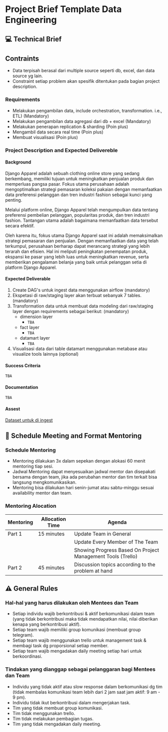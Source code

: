 # Project Brief Template Data Engineering

## 💻 Technical Brief

## Contraints

- Data terpisah berasal dari multiple source seperti db, excel, dan data source yg lain.
- Constraint setiap problem akan spesifik ditentukan pada bagian project description.

### Requirements

- Melakukan pengambilan data, include orchestration, transformation. i.e., ETL) (Mandatory)
- Melakukan pengambilan data agregasi dari db + excel (Mandatory)
- Melakukan penerapan replication & sharding (Poin plus)
- Mengambil data secara real time (Poin plus)
- Membuat visualisasi (Poin plus)

### Project Description and Expected Delivereble

#### Background

Django Apparel adalah sebuah clothing online store yang sedang berkembang, memiliki tujuan untuk meningkatkan penjualan produk dan memperluas pangsa pasar. Fokus utama perusahaan adalah mengoptimalkan strategi pemasaran koleksi pakaian dengan memanfaatkan data preferensi pelanggan dan tren industri fashion sebagai kunci yang penting.

Melalui platform online, Django Apparel telah mengumpulkan data tentang preferensi pembelian pelanggan, popularitas produk, dan tren industri fashion. Tantangan utama adalah bagaimana memanfaatkan data tersebut secara efektif.

Oleh karena itu, fokus utama Django Apparel saat ini adalah memaksimalkan strategi pemasaran dan penjualan. Dengan memanfaatkan data yang telah terkumpul, perusahaan berharap dapat merancang strategi yang lebih terarah dan efisien. Hal ini meliputi peningkatan penempatan produk, ekspansi ke pasar yang lebih luas untuk meningkatkan revenue, serta memberikan pengalaman belanja yang baik untuk pelanggan setia di platform Django Apparel.

#### Expected Deliverable

1. Create DAG's untuk ingest data menggunakan airflow (mandatory)
2. Ekspetasi di raw/staging layer akan terbuat sebanyak 7 tables. (mandatory)
3. Transformation data untuk membuat data modeling dari raw/staging layer dengan requirements sebagai berikut: (mandatory)
    - dimension layer
        - `TBA`
    - fact layer
        - `TBA`
    - datamart layer
        - `TBA`
4. Visualisasi data dari table datamart menggunakan metabase atau visualize tools lainnya (optional)
#### Success Criteria

`TBA`

#### Documentation

`TBA`

#### Assest

[Dataset untuk di ingest](/data/)

## 📆 Schedule Meeting and Format Mentoring

### Schedule Mentoring

- Mentoring dilakukan 3x dalam sepekan dengan alokasi 60 menit mentoring tiap sesi.
- Jadwal Mentoring dapat menyesuaikan jadwal mentor dan disepakati bersama dengan team, jika ada perubahan mentor dan tim terkait bisa langsung mengkomunikasikan.
- Mentoring bisa dilakukan hari senin-jumat atau sabtu-minggu sesuai availability mentor dan team.

### Mentoring Alocation

| Mentoring | Allocation Time | Agenda                                                      |
| --------- | --------------- | ----------------------------------------------------------- |
| Part 1    | 15 minutes      | Update Team in General                                      |
|           |                 | Update Every Member of The Team                             |
|           |                 | Showing Progress Based On Project Management Tools (Trello) |
| Part 2    | 45 minutes      | Discussion topics according to the problem at hand          |

## ⚠️ General Rules

### Hal-hal yang harus dilakukan oleh Mentees dan Team

- Setiap individu wajib berkontribusi & aktif berkomunikasi dalam team (yang tidak berkontribusi maka tidak mendapatkan nilai, nilai diberikan kenapa yang berkontribusi aktif).
- Setiap team wajib memiliki group komunikasi (membuat group telegram).
- Setiap team wajib menggunakan trello untuk management task & membagi task dg proporsional setiap member.
- Setiap team wajib mengadakan daily meeting setiap hari untuk berkoordinasi.

### Tindakan yang dianggap sebagai pelanggaran bagi Mentees dan Team

- Individu yang tidak aktif atau slow response dalam berkomunikasi dg tim (tidak membalas komunikasi team lebih dari 2 jam saat jam aktif: 9 am - 9 pm).
- Individu tidak ikut berkontribusi dalam mengerjakan task.
- Tim yang tidak membuat group komunikasi.
- Tim tidak menggunakan trello.
- Tim tidak melakukan pembagian tugas.
- Tim yang tidak mengadakan daily meeting.
